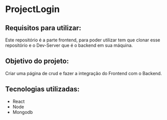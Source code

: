 # ProjectLogin

## Requisitos para utilizar: 

  Este repositório é a parte frontend, para poder utilizar tem que clonar esse repositório e o Dev-Server que é o backend em sua máquina.
  
## Objetivo do projeto:

Criar uma página de crud e fazer a integração do Frontend com o Backend.

## Tecnologias utilizadas:
 
 * React
 * Node
 * Mongodb
